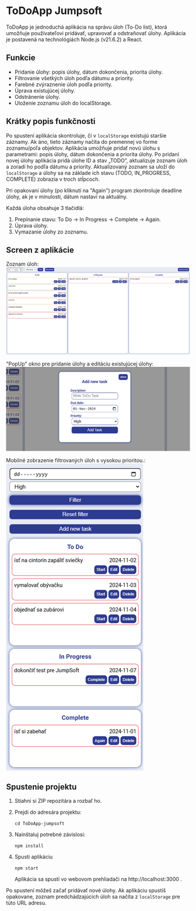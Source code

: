 # ToDoApp Jumpsoft

ToDoApp je jednoduchá aplikácia na správu úloh (To-Do list), ktorá umožňuje používateľovi pridávať, upravovať a odstraňovať úlohy.
Aplikácia je postavená na technológiách Node.js (v21.6.2) a React.

## Funkcie

- Pridanie úlohy: popis úlohy, dátum dokončenia, priorita úlohy.
- Filtrovanie všetkých úloh podľa dátumu a priority.
- Farebné zvýraznenie úloh podľa priority.
- Úprava existujúcej úlohy.
- Odstránenie úlohy.
- Uloženie zoznamu úloh do localStorage.

## Krátky popis funkčnosti

Po spustení aplikácia skontroluje, či v `localStorage` existujú staršie záznamy. Ak áno, tieto záznamy načíta do premennej vo forme zoznamu/poľa objektov.
Aplikácia umožňuje pridať novú úlohu s parametrami: popis úlohy, dátum dokončenia a priorita úlohy.
Po pridaní novej úlohy aplikácia pridá úlohe ID a stav „TODO”, aktualizuje zoznam úloh a zoradí ho podľa dátumu a priority.
Aktualizovaný zoznam sa uloží do `localStorage` a úlohy sa na základe ich stavu (TODO, IN_PROGRESS, COMPLETE) zobrazia v troch stĺpcoch.

Pri opakovaní úlohy (po kliknutí na "Again") program zkontroluje deadline úlohy, ak je v minulosti, dátum nastaví na aktuálny.

Každá úloha obsahuje 3 tlačidlá:

1. Prepínanie stavu: To Do -> In Progress -> Complete -> Again.
2. Úprava úlohy.
3. Vymazanie úlohy zo zoznamu.

## Screen z aplikácie

Zoznam úloh:
![Hlavná stránka](./img/mainPage.png)

"PopUp" okno pre pridanie úlohy a editáciu existujúcej úlohy:
![PopUp](./img/popUp.png)

Mobilné zobrazenie filtrovaných úloh s vysokou prioritou.:
![Mobilné zobrazenie](./img/filterMobile.png)

## Spustenie projektu

1. Stiahni si ZIP repozitára a rozbaľ ho.
2. Prejdi do adresára projektu:

   ```
   cd ToDoApp-jumpsoft
   ```

3. Nainštaluj potrebné závislosi:

   ```
   npm install
   ```

4. Spusti aplikáciu
   ```
   npm start
   ```
   Aplikácia sa spustí vo webovom prehliadači na http://localhost:3000 .

Po spustení môžeš začať pridávať nové úlohy.
Ak aplikáciu spustíš opakovane, zoznam predchádzajúcich úloh sa načíta z `localStorage` pre túto URL adresu.
